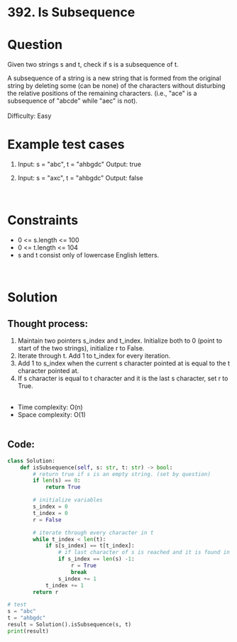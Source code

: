 # **392. Is Subsequence**

# Question

Given two strings s and t, check if s is a subsequence of t.

A subsequence of a string is a new string that is formed from the original string by deleting some (can be none) of the characters without disturbing the relative positions of the remaining characters. (i.e., "ace" is a subsequence of "abcde" while "aec" is not).\
\
Difficulty: Easy
<br/>

# Example test cases
1. Input: s = "abc", t = "ahbgdc" Output: true
   
2. Input: s = "axc", t = "ahbgdc" Output: false


<br/>

# Constraints
- 0 <= s.length <= 100
- 0 <= t.length <= 104
- s and t consist only of lowercase English letters.

<br/>

# Solution
## Thought process:
1. Maintain two pointers s_index and t_index. Initialize both to 0 (point to start of the two strings), initialize r to False.
2. Iterate through t. Add 1 to t_index for every iteration.
3. Add 1 to s_index when the current s character pointed at is equal to the t character pointed at.
4. If s character is equal to t character and it is the last s character, set r to True.
<br/><br/>
- Time complexity: O(n)
- Space complexity: O(1)
<br/><br/>

## Code:
```python
class Solution:
    def isSubsequence(self, s: str, t: str) -> bool:
        # return true if s is an empty string. (set by question)
        if len(s) == 0:
            return True

        # initialize variables
        s_index = 0
        t_index = 0
        r = False

        # iterate through every character in t
        while t_index < len(t):
            if s[s_index] == t[t_index]:
                # if last character of s is reached and it is found in t, it means all previous characters of s is a subsequence of the previous characters of t
                if s_index == len(s) -1:
                    r = True
                    break
                s_index += 1
            t_index += 1
        return r

# test
s = "abc"
t = "ahbgdc"
result = Solution().isSubsequence(s, t)
print(result)
```
